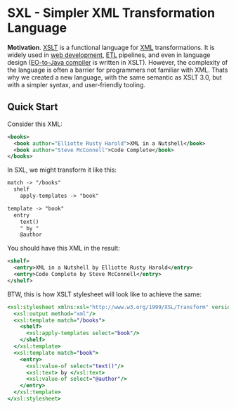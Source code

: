 # SXL - Simpler XML Transformation Language

**Motivation**. [XSLT] is a functional language for [XML] transformations. It
is widely used in [web development][XML-in-Browser], [ETL] pipelines, and even
in language design ([EO-to-Java compiler][EO] is written in XSLT). However, the
complexity of the language is often a barrier for programmers not familiar with
XML. Thats why we created a new language, with the same semantic as XSLT 3.0,
but with a simpler syntax, and user-friendly tooling.

## Quick Start

Consider this XML:

```xml
<books>
  <book author="Elliotte Rusty Harold">XML in a Nutshell</book>
  <book author="Steve McConnell">Code Complete</book>
</books>
```

In SXL, we might transform it like this:

```xml
match -> "/books"
  shelf
    apply-templates -> "book"

template -> "book"
  entry
    text()
    " by "
    @author
```

You should have this XML in the result:

```xml
<shelf>
  <entry>XML in a Nutshell by Elliotte Rusty Harold</entry>
  <entry>Code Complete by Steve McConnell</entry>
</shelf>
```

BTW, this is how XSLT stylesheet will look like to achieve the same:

```xsl
<xsl:stylesheet xmlns:xsl="http://www.w3.org/1999/XSL/Transform" version="3.0">
  <xsl:output method="xml"/>
  <xsl:template match="/books">
    <shelf>
      <xsl:apply-templates select="book"/>
    </shelf>
  </xsl:template>
  <xsl:template match="book">
    <entry>
      <xsl:value-of select="text()"/>
      <xsl:text> by </xsl:text>
      <xsl:value-of select="@author"/>
    </entry>
  </xsl:template>
</xsl:stylesheet>
```

[XSLT]: https://en.wikipedia.org/wiki/XSLT
[XML]: https://en.wikipedia.org/wiki/XML
[ETL]: https://en.wikipedia.org/wiki/Extract,_transform,_load
[EO]: https://github.com/objectioanary/eo
[XML-in-Browser]: https://www.yegor256.com/2014/06/25/xml-and-xslt-in-browser.html
